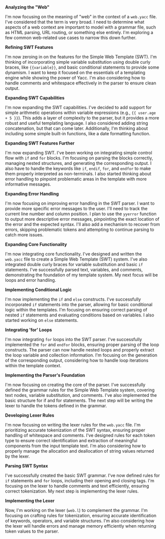 **Analyzing the "Web"**

I'm now focusing on the meaning of "web" in the context of a `web.yacc` file. I've considered that the term is very broad. I need to determine what aspects of a web context are important to model with a grammar file, such as HTML parsing, URL routing, or something else entirely. I'm exploring a few common web-related use cases to narrow this down further.


**Refining SWT Features**

I'm now zeroing in on the features for the Simple Web Template (SWT). I'm thinking of incorporating simple variable substitution using double curly braces, like `{{variable}}`, and basic conditional statements to provide some dynamism. I want to keep it focused on the essentials of a templating engine while showing the power of Yacc. I'm also considering how to handle comments and whitespace effectively in the parser to ensure clean output.


**Expanding SWT Capabilities**

I'm now expanding the SWT capabilities. I've decided to add support for simple arithmetic operations within variable expressions (e.g., `{{ user.age + 5 }}`). This adds a layer of complexity to the parser, but it provides a more robust and useful templating language. I also considered adding string concatenation, but that can come later. Additionally, I'm thinking about including some simple built-in functions, like a date formatting function.


**Expanding SWT Features Further**

I'm now expanding SWT. I've been working on integrating simple control flow with `if` and `for` blocks. I'm focusing on parsing the blocks correctly, managing nested structures, and generating the corresponding output. I also have to handle the keywords like `if`, `endif`, `for`, and `endfor` to make them properly interpreted as non-terminals. I also started thinking about error handling to pinpoint problematic areas in the template with more informative messages.


**Expanding Error Handling**

I'm now focusing on improving error handling in the SWT parser. I want to provide more specific error messages to the user. I'll need to track the current line number and column position. I plan to use the `yyerror` function to output more descriptive error messages, pinpointing the exact location of the error and the expected syntax. I'll also add a mechanism to recover from errors, skipping problematic tokens and attempting to continue parsing to catch more issues.


**Expanding Core Functionality**

I'm now integrating core functionality. I've designed and written the `web.yacc` file to create a Simple Web Template (SWT) system. I've also integrated double curly braces for variable substitution and basic `if` statements. I've successfully parsed text, variables, and comments, demonstrating the foundation of my template system. My next focus will be loops and error handling.


**Implementing Conditional Logic**

I'm now implementing the `if` and `else` constructs. I've successfully incorporated `if` statements into the parser, allowing for basic conditional logic within the templates. I'm focusing on ensuring correct parsing of nested `if` statements and evaluating conditions based on variables. I also started working on `else` statements.


**Integrating 'for' Loops**

I'm now integrating `for` loops into the SWT parser. I've successfully implemented the `for` and `endfor` blocks, ensuring proper parsing of the loop constructs. The parser can now handle nested loops and properly extract the loop variable and collection information. I'm focusing on the generation of the corresponding output, considering how to handle loop iterations within the template context.


**Implementing the Parser's Foundation**

I'm now focusing on creating the core of the parser. I've successfully defined the grammar rules for the Simple Web Template system, covering text nodes, variable substitution, and comments. I've also implemented the basic structure for if and for statements. The next step will be writing the lexer to handle the tokens defined in the grammar.


**Developing Lexer Rules**

I'm now focusing on writing the lexer rules for the `web.yacc` file. I'm prioritizing accurate tokenization of the SWT syntax, ensuring proper handling of whitespace and comments. I've designed rules for each token type to ensure correct identification and extraction of meaningful components from the input template text. I'm also considering how to properly manage the allocation and deallocation of string values returned by the lexer.


**Parsing SWT Syntax**

I've successfully created the basic SWT grammar. I've now defined rules for `if` statements and `for` loops, including their opening and closing tags. I'm focusing on the lexer to handle comments and text efficiently, ensuring correct tokenization. My next step is implementing the lexer rules.


**Implementing the Lexer**

Now, I'm working on the lexer (`web.l`) to complement the grammar. I'm focusing on crafting rules for tokenization, ensuring accurate identification of keywords, operators, and variable structures. I'm also considering how the lexer will handle errors and manage memory efficiently when returning token values to the parser.


